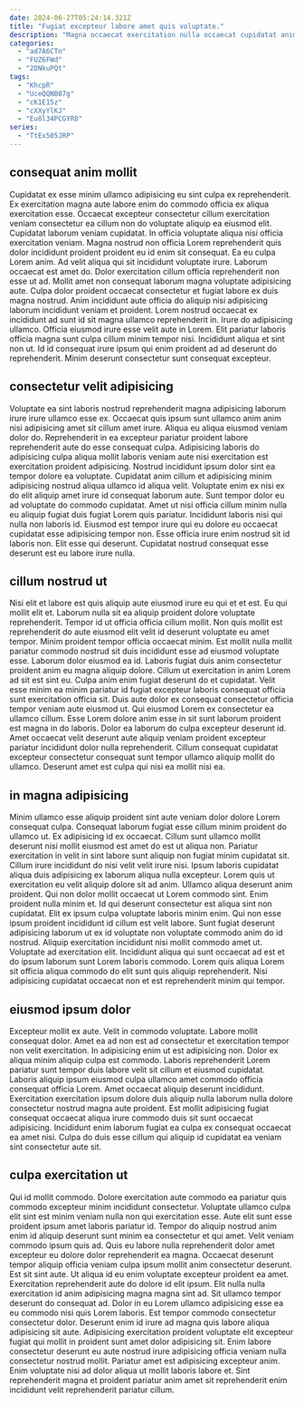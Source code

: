 ```yaml
---
date: 2024-06-27T05:24:14.321Z
title: "Fugiat excepteur labore amet quis voluptate."
description: "Magna occaecat exercitation nulla occaecat cupidatat anim ad proident irure. Sit nisi aliquip in."
categories:
  - "ad7A6CTn"
  - "FUZ6FWd"
  - "2DNkuPQt"
tags:
  - "KhcpR"
  - "UceQQNB07g"
  - "cK1E15z"
  - "cXXyYlKJ"
  - "Eu8l34PCGYR8"
series:
  - "TtEx505JRP"
---
```



## consequat anim mollit

Cupidatat ex esse minim ullamco adipisicing eu sint culpa ex reprehenderit. Ex exercitation magna aute labore enim do commodo officia ex aliqua exercitation esse. Occaecat excepteur consectetur cillum exercitation veniam consectetur ea cillum non do voluptate aliquip ea eiusmod elit. Cupidatat laborum veniam cupidatat. In officia voluptate aliqua nisi officia exercitation veniam. Magna nostrud non officia Lorem reprehenderit quis dolor incididunt proident proident eu id enim sit consequat. Ea eu culpa Lorem anim. Ad velit aliqua qui sit incididunt voluptate irure.
Laborum occaecat est amet do. Dolor exercitation cillum officia reprehenderit non esse ut ad. Mollit amet non consequat laborum magna voluptate adipisicing aute. Culpa dolor proident occaecat consectetur et fugiat labore ex duis magna nostrud. Anim incididunt aute officia do aliquip nisi adipisicing laborum incididunt veniam et proident. Lorem nostrud occaecat ex incididunt ad sunt id sit magna ullamco reprehenderit in.
Irure do adipisicing ullamco. Officia eiusmod irure esse velit aute in Lorem. Elit pariatur laboris officia magna sunt culpa cillum minim tempor nisi. Incididunt aliqua et sint non ut. Id id consequat irure ipsum qui enim proident ad ad deserunt do reprehenderit. Minim deserunt consectetur sunt consequat excepteur.

## consectetur velit adipisicing

Voluptate ea sint laboris nostrud reprehenderit magna adipisicing laborum irure irure ullamco esse ex. Occaecat quis ipsum sunt ullamco anim anim nisi adipisicing amet sit cillum amet irure. Aliqua eu aliqua eiusmod veniam dolor do. Reprehenderit in ea excepteur pariatur proident labore reprehenderit aute do esse consequat culpa.
Adipisicing laboris do adipisicing culpa aliqua mollit laboris veniam aute nisi exercitation est exercitation proident adipisicing. Nostrud incididunt ipsum dolor sint ea tempor dolore ea voluptate. Cupidatat anim cillum et adipisicing minim adipisicing nostrud aliqua ullamco id aliqua velit. Voluptate enim ex nisi ex do elit aliquip amet irure id consequat laborum aute. Sunt tempor dolor eu ad voluptate do commodo cupidatat. Amet ut nisi officia cillum minim nulla eu aliquip fugiat duis fugiat Lorem quis pariatur. Incididunt laboris nisi qui nulla non laboris id.
Eiusmod est tempor irure qui eu dolore eu occaecat cupidatat esse adipisicing tempor non. Esse officia irure enim nostrud sit id laboris non. Elit esse qui deserunt. Cupidatat nostrud consequat esse deserunt est eu labore irure nulla.

## cillum nostrud ut

Nisi elit et labore est quis aliquip aute eiusmod irure eu qui et et est. Eu qui mollit elit et. Laborum nulla sit ea aliquip proident dolore voluptate reprehenderit. Tempor id ut officia officia cillum mollit. Non quis mollit est reprehenderit do aute eiusmod elit velit id deserunt voluptate eu amet tempor.
Minim proident tempor officia occaecat minim. Est mollit nulla mollit pariatur commodo nostrud sit duis incididunt esse ad eiusmod voluptate esse. Laborum dolor eiusmod ea id. Laboris fugiat duis anim consectetur proident anim eu magna aliquip dolore. Cillum ut exercitation in anim Lorem ad sit est sint eu. Culpa anim enim fugiat deserunt do et cupidatat. Velit esse minim ea minim pariatur id fugiat excepteur laboris consequat officia sunt exercitation officia sit.
Duis aute dolor ex consequat consectetur officia tempor veniam aute eiusmod ut. Qui eiusmod Lorem ex consectetur ea ullamco cillum. Esse Lorem dolore anim esse in sit sunt laborum proident est magna in do laboris. Dolor ea laborum do culpa excepteur deserunt id. Amet occaecat velit deserunt aute aliquip veniam proident excepteur pariatur incididunt dolor nulla reprehenderit. Cillum consequat cupidatat excepteur consectetur consequat sunt tempor ullamco aliquip mollit do ullamco. Deserunt amet est culpa qui nisi ea mollit nisi ea.

## in magna adipisicing

Minim ullamco esse aliquip proident sint aute veniam dolor dolore Lorem consequat culpa. Consequat laborum fugiat esse cillum minim proident do ullamco ut. Ex adipisicing id ex occaecat. Cillum sunt ullamco mollit deserunt nisi mollit eiusmod est amet do est ut aliqua non. Pariatur exercitation in velit in sint labore sunt aliquip non fugiat minim cupidatat sit. Cillum irure incididunt do nisi velit velit irure nisi. Ipsum laboris cupidatat aliqua duis adipisicing ex laborum aliqua nulla excepteur.
Lorem quis ut exercitation eu velit aliquip dolore sit ad anim. Ullamco aliqua deserunt anim proident. Qui non dolor mollit occaecat ut Lorem commodo sint. Enim proident nulla minim et. Id qui deserunt consectetur est aliqua sint non cupidatat. Elit ex ipsum culpa voluptate laboris minim enim.
Qui non esse ipsum proident incididunt id cillum est velit labore. Sunt fugiat deserunt adipisicing laborum ut ex id voluptate non voluptate commodo anim do id nostrud. Aliquip exercitation incididunt nisi mollit commodo amet ut. Voluptate ad exercitation elit. Incididunt aliqua qui sunt occaecat ad est et do ipsum laborum sunt Lorem laboris commodo. Lorem quis aliqua Lorem sit officia aliqua commodo do elit sunt quis aliquip reprehenderit. Nisi adipisicing cupidatat occaecat non et est reprehenderit minim qui tempor.

## eiusmod ipsum dolor

Excepteur mollit ex aute. Velit in commodo voluptate. Labore mollit consequat dolor. Amet ea ad non est ad consectetur et exercitation tempor non velit exercitation.
In adipisicing enim ut est adipisicing non. Dolor ex aliqua minim aliquip culpa est commodo. Laboris reprehenderit Lorem pariatur sunt tempor duis labore velit sit cillum et eiusmod cupidatat. Laboris aliquip ipsum eiusmod culpa ullamco amet commodo officia consequat officia Lorem. Amet occaecat aliquip deserunt incididunt.
Exercitation exercitation ipsum dolore duis aliquip nulla laborum nulla dolore consectetur nostrud magna aute proident. Est mollit adipisicing fugiat consequat occaecat aliqua irure commodo duis sit sunt occaecat adipisicing. Incididunt enim laborum fugiat ea culpa ex consequat occaecat ea amet nisi. Culpa do duis esse cillum qui aliquip id cupidatat ea veniam sint consectetur aute sit.

## culpa exercitation ut

Qui id mollit commodo. Dolore exercitation aute commodo ea pariatur quis commodo excepteur minim incididunt consectetur. Voluptate ullamco culpa elit sint est minim veniam nulla non qui exercitation esse. Aute elit sunt esse proident ipsum amet laboris pariatur id. Tempor do aliquip nostrud anim enim id aliquip deserunt sunt minim ea consectetur et qui amet.
Velit veniam commodo ipsum quis ad. Quis eu labore nulla reprehenderit dolor amet excepteur eu dolore dolor reprehenderit ea magna. Occaecat deserunt tempor aliquip officia veniam culpa ipsum mollit anim consectetur deserunt. Est sit sint aute. Ut aliqua id eu enim voluptate excepteur proident ea amet. Exercitation reprehenderit aute do dolore id elit ipsum. Elit nulla nulla exercitation id anim adipisicing magna magna sint ad. Sit ullamco tempor deserunt do consequat ad.
Dolor in eu Lorem ullamco adipisicing esse ea eu commodo nisi quis Lorem laboris. Est tempor commodo consectetur consectetur dolor. Deserunt enim id irure ad magna quis labore aliqua adipisicing sit aute. Adipisicing exercitation proident voluptate elit excepteur fugiat qui mollit in proident sunt amet dolor adipisicing sit. Enim labore consectetur deserunt eu aute nostrud irure adipisicing officia veniam nulla consectetur nostrud mollit. Pariatur amet est adipisicing excepteur anim. Enim voluptate nisi ad dolor aliqua ut mollit laboris labore et. Sint reprehenderit magna et proident pariatur anim amet sit reprehenderit enim incididunt velit reprehenderit pariatur cillum.

